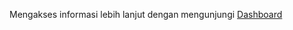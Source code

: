 Mengakses informasi lebih lanjut dengan mengunjungi [Dashboard](https://dashboardicoding.streamlit.app/)

